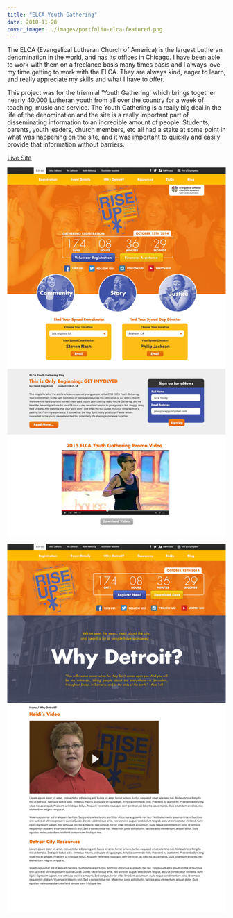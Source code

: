 ```yaml
---
title: "ELCA Youth Gathering"
date: 2018-11-28
cover_image: ../images/portfolio-elca-featured.png
---
```


The ELCA (Evangelical Lutheran Church of America) is the largest Lutheran denomination in the world, and has its offices in Chicago. I have been able to work with them on a freelance basis many times basis and I always love my time getting to work with the ELCA. They are always kind, eager to learn, and really appreciate my skills and what I have to offer.

This project was for the triennial 'Youth Gathering' which brings together nearly 40,000 Lutheran youth from all over the country for a week of teaching, music and service. The Youth Gathering is a really big deal in the life of the denomination and the site is a really important part of disseminating information to an incredible amount of people. Students, parents, youth leaders, church members, etc all had a stake at some point in what was happening on the site, and it was important to quickly and easily provide that information without barriers.

<a class="btn btn-primary mb-32" target="_blank" href="https://www.elca.org/YouthGathering">Live Site</a>

![Screenshot of the website](../images/portfolio-elcayg1.jpg)

![Screenshot of the website](../images/portfolio-elcayg2.jpg)
